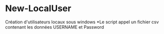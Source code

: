 # New-LocalUser
Création d'utilisateurs locaux sous windows
  *Le script appel un fichier csv contenant les données USERNAME et Password
